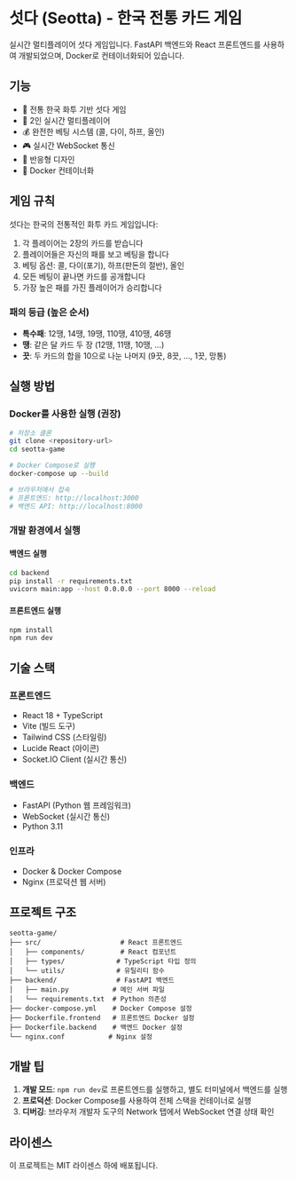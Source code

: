 # 섯다 (Seotta) - 한국 전통 카드 게임

실시간 멀티플레이어 섯다 게임입니다. FastAPI 백엔드와 React 프론트엔드를 사용하여 개발되었으며, Docker로 컨테이너화되어 있습니다.

## 기능

- 🎴 전통 한국 화투 기반 섯다 게임
- 👥 2인 실시간 멀티플레이어
- 💰 완전한 베팅 시스템 (콜, 다이, 하프, 올인)
- 🎮 실시간 WebSocket 통신
- 📱 반응형 디자인
- 🐳 Docker 컨테이너화

## 게임 규칙

섯다는 한국의 전통적인 화투 카드 게임입니다:

1. 각 플레이어는 2장의 카드를 받습니다
2. 플레이어들은 자신의 패를 보고 베팅을 합니다
3. 베팅 옵션: 콜, 다이(포기), 하프(판돈의 절반), 올인
4. 모든 베팅이 끝나면 카드를 공개합니다
5. 가장 높은 패를 가진 플레이어가 승리합니다

### 패의 등급 (높은 순서)
- **특수패**: 12땡, 14땡, 19땡, 110땡, 410땡, 46땡
- **땡**: 같은 달 카드 두 장 (12땡, 11땡, 10땡, ...)
- **끗**: 두 카드의 합을 10으로 나눈 나머지 (9끗, 8끗, ..., 1끗, 망통)

## 실행 방법

### Docker를 사용한 실행 (권장)

```bash
# 저장소 클론
git clone <repository-url>
cd seotta-game

# Docker Compose로 실행
docker-compose up --build

# 브라우저에서 접속
# 프론트엔드: http://localhost:3000
# 백엔드 API: http://localhost:8000
```

### 개발 환경에서 실행

#### 백엔드 실행
```bash
cd backend
pip install -r requirements.txt
uvicorn main:app --host 0.0.0.0 --port 8000 --reload
```

#### 프론트엔드 실행
```bash
npm install
npm run dev
```

## 기술 스택

### 프론트엔드
- React 18 + TypeScript
- Vite (빌드 도구)
- Tailwind CSS (스타일링)
- Lucide React (아이콘)
- Socket.IO Client (실시간 통신)

### 백엔드
- FastAPI (Python 웹 프레임워크)
- WebSocket (실시간 통신)
- Python 3.11

### 인프라
- Docker & Docker Compose
- Nginx (프로덕션 웹 서버)

## 프로젝트 구조

```
seotta-game/
├── src/                    # React 프론트엔드
│   ├── components/         # React 컴포넌트
│   ├── types/             # TypeScript 타입 정의
│   └── utils/             # 유틸리티 함수
├── backend/               # FastAPI 백엔드
│   ├── main.py           # 메인 서버 파일
│   └── requirements.txt  # Python 의존성
├── docker-compose.yml    # Docker Compose 설정
├── Dockerfile.frontend   # 프론트엔드 Docker 설정
├── Dockerfile.backend    # 백엔드 Docker 설정
└── nginx.conf           # Nginx 설정
```

## 개발 팁

1. **개발 모드**: `npm run dev`로 프론트엔드를 실행하고, 별도 터미널에서 백엔드를 실행
2. **프로덕션**: Docker Compose를 사용하여 전체 스택을 컨테이너로 실행
3. **디버깅**: 브라우저 개발자 도구의 Network 탭에서 WebSocket 연결 상태 확인

## 라이센스

이 프로젝트는 MIT 라이센스 하에 배포됩니다.